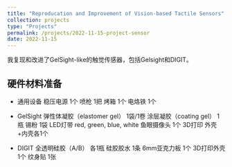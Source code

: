 ```yaml
---
title: "Reproducation and Improvement of Vision-based Tactile Sensors"
collection: projects
type: "Projects"
permalink: /projects/2022-11-15-project-sensor
date: 2022-11-15
---
```


我复现和改进了GelSight-like的触觉传感器，包括Gelsight和DIGIT。

## 硬件材料准备

- 通用设备
稳压电源 1个
喷枪	1把
烤箱    1个
电烙铁  1个

- GelSight
弹性体凝胶（elastomer gel）	1袋/1卷
涂层凝胶（coating gel）	1瓶
锡粉	1袋
LED灯带 red, green, blue, white
鱼眼摄像头	1个
3D打印	外壳+内壳各1个


- DIGIT
全透明硅胶（A/B） 各1瓶
硅胶胶水    1条
6mm亚克力板 1个
3D打印外壳 1个
纹身贴  1张